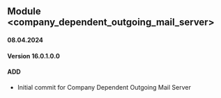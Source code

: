 ## Module <company_dependent_outgoing_mail_server>

#### 08.04.2024
#### Version 16.0.1.0.0
#### ADD
- Initial commit for Company Dependent Outgoing Mail Server
